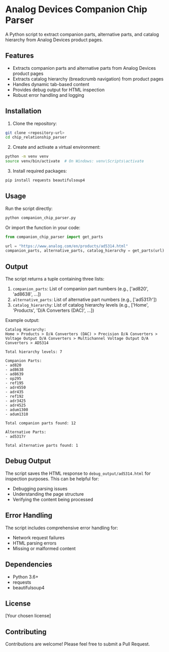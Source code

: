 # Analog Devices Companion Chip Parser

A Python script to extract companion parts, alternative parts, and catalog hierarchy from Analog Devices product pages.

## Features

- Extracts companion parts and alternative parts from Analog Devices product pages
- Extracts catalog hierarchy (breadcrumb navigation) from product pages
- Handles dynamic tab-based content
- Provides debug output for HTML inspection
- Robust error handling and logging

## Installation

1. Clone the repository:
```bash
git clone <repository-url>
cd chip_relationship_parser
```

2. Create and activate a virtual environment:
```bash
python -m venv venv
source venv/bin/activate  # On Windows: venv\Scripts\activate
```

3. Install required packages:
```bash
pip install requests beautifulsoup4
```

## Usage

Run the script directly:
```bash
python companion_chip_parser.py
```

Or import the function in your code:
```python
from companion_chip_parser import get_parts

url = "https://www.analog.com/en/products/ad5314.html"
companion_parts, alternative_parts, catalog_hierarchy = get_parts(url)
```

## Output

The script returns a tuple containing three lists:
1. `companion_parts`: List of companion part numbers (e.g., ['ad820', 'ad8638', ...])
2. `alternative_parts`: List of alternative part numbers (e.g., ['ad5317r'])
3. `catalog_hierarchy`: List of catalog hierarchy levels (e.g., ['Home', 'Products', 'D/A Converters (DAC)', ...])

Example output:
```
Catalog Hierarchy:
Home > Products > D/A Converters (DAC) > Precision D/A Converters > Voltage Output D/A Converters > Multichannel Voltage Output D/A Converters > AD5314

Total hierarchy levels: 7

Companion Parts:
- ad820
- ad8638
- ad8639
- op295
- ref195
- adr4550
- adr435
- ref192
- adr3425
- adr4525
- adum1300
- adum1310

Total companion parts found: 12

Alternative Parts:
- ad5317r

Total alternative parts found: 1
```

## Debug Output

The script saves the HTML response to `debug_output/ad5314.html` for inspection purposes. This can be helpful for:
- Debugging parsing issues
- Understanding the page structure
- Verifying the content being processed

## Error Handling

The script includes comprehensive error handling for:
- Network request failures
- HTML parsing errors
- Missing or malformed content

## Dependencies

- Python 3.6+
- requests
- beautifulsoup4

## License

[Your chosen license]

## Contributing

Contributions are welcome! Please feel free to submit a Pull Request. 